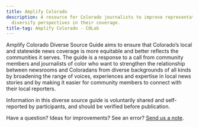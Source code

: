 ```yaml
---
title: Amplify Colorado
description: A resource for Colorado journalists to improve representation and
  diversify perspectives in their coverage.
title-tag: Amplify Colorado - COLab
---
```

Amplify Colorado Diverse Source Guide aims to ensure that Colorado’s local and statewide news coverage is more equitable and better reflects the communities it serves. The guide is a response to a call from community members and journalists of color who want to strengthen the relationship between newsrooms and Coloradans from diverse backgrounds of all kinds by broadening the range of voices, experiences and expertise in local news stories and by making it easier for community members to connect with their local reporters.

Information in this diverse source guide is voluntarily shared and self-reported by participants, and should be verified before publication.

Have a question? Ideas for improvements? See an error? [Send us a note](mailto:amplifycolorado@colabnews.co).